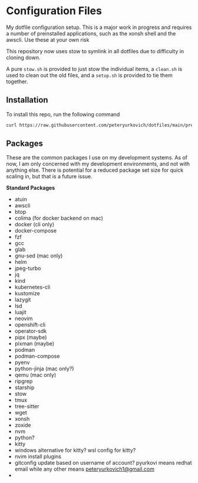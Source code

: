 # Configuration Files
My dotfile configuration setup. This is a major work in progress and requires a number of preinstalled applications, such as the xonsh shell and the awscli. Use these at your own risk

This repository now uses stow to symlink in all dotfiles due to difficulty in cloning down.

A pure `stow.sh` is provided to just stow the individual items, a `clean.sh` is used to clean out the old files, and a `setup.sh` is provided to tie them together.

## Installation
To install this repo, run the following command
```bash
curl https://raw.githubusercontent.com/peteryurkovich/dotfiles/main/prepare-development.sh | sh
```

## Packages
These are the common packages I use on my development systems. As of now, I am only concerned with my development environments, and not with anything else. There is potential for a reduced package set size for quick scaling in, but that is a future issue.

**Standard Packages**
- atuin
- awscli
- btop
- colima (for docker backend on mac)
- docker (cli only)
- docker-compose
- fzf
- gcc
- glab
- gnu-sed (mac only)
- helm
- jpeg-turbo
- jq
- kind
- kubernetes-cli
- kustomize
- lazygit
- lsd
- luajit
- neovim
- openshift-cli
- operator-sdk
- pipx (maybe)
- pixman (maybe)
- podman
- podman-compose
- pyenv
- python-jinja (mac only?)
- qemu (mac only)
- ripgrep
- starship
- stow
- tmux
- tree-sitter
- wget
- xonsh
- zoxide
- nvm
- python?
- kitty
- windows alternative for kitty? wsl config for kitty?
- nvim install plugins
- gitconfig update based on username of account? pyurkovi means redhat email while any other means peteryurkovich1@gmail.com
- 
